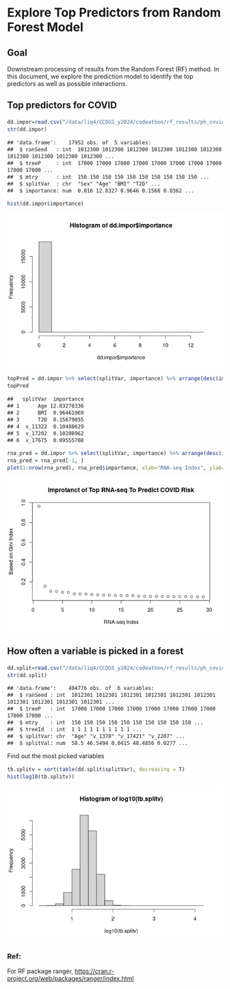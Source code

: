 Explore Top Predictors from Random Forest Model
================

## Goal

Downstream processing of results from the Random Forest (RF) method. In
this document, we explore the prediction model to identify the top
predictors as well as possible interactions.

## Top predictors for COVID

``` r
dd.impor=read.csv("/data/liq4/CCDGS_y2024/codeathon/rf_results/ph_covid_wCov/first_covRF_rf_impor.csv", header=T, as.is=T)
str(dd.impor)
```

    ## 'data.frame':    17952 obs. of  5 variables:
    ##  $ ranSeed   : int  1012300 1012300 1012300 1012300 1012300 1012300 1012300 1012300 1012300 1012300 ...
    ##  $ treeP     : int  17000 17000 17000 17000 17000 17000 17000 17000 17000 17000 ...
    ##  $ mtry      : int  150 150 150 150 150 150 150 150 150 150 ...
    ##  $ splitVar  : chr  "Sex" "Age" "BMI" "T2D" ...
    ##  $ importance: num  0.016 12.8327 0.9646 0.1568 0.0362 ...

``` r
hist(dd.impor$importance)
```

![](RandomForest_CovidModel_files/figure-gfm/unnamed-chunk-1-1.png)<!-- -->

``` r
topPred = dd.impor %>% select(splitVar, importance) %>% arrange(desc(importance)) %>% head()
topPred
```

    ##   splitVar  importance
    ## 1      Age 12.83270336
    ## 2      BMI  0.96461969
    ## 3      T2D  0.15679055
    ## 4  v_11322  0.10488629
    ## 5  v_17202  0.10208962
    ## 6  v_17675  0.09555708

``` r
rna_pred = dd.impor %>% select(splitVar, importance) %>% arrange(desc(importance))%>% head(n=30)
rna_pred = rna_pred[-1, ]
plot(1:nrow(rna_pred), rna_pred$importance, xlab="RNA-seq Index", ylab="Based on Gini Index", main="Improtanct of Top RNA-seq To Predict COVID Risk")
```

![](RandomForest_CovidModel_files/figure-gfm/unnamed-chunk-2-1.png)<!-- -->

## How often a variable is picked in a forest

``` r
dd.split=read.csv("/data/liq4/CCDGS_y2024/codeathon/rf_results/ph_covid_wCov/first_covRF_rf_split.csv", header=T, as.is=T)
str(dd.split)
```

    ## 'data.frame':    494776 obs. of  6 variables:
    ##  $ ranSeed : int  1012301 1012301 1012301 1012301 1012301 1012301 1012301 1012301 1012301 1012301 ...
    ##  $ treeP   : int  17000 17000 17000 17000 17000 17000 17000 17000 17000 17000 ...
    ##  $ mtry    : int  150 150 150 150 150 150 150 150 150 150 ...
    ##  $ treeId  : int  1 1 1 1 1 1 1 1 1 1 ...
    ##  $ splitVar: chr  "Age" "v_1370" "v_17421" "v_2207" ...
    ##  $ splitVal: num  58.5 46.5494 0.0415 48.4856 0.0277 ...

Find out the most picked variables

``` r
tb.splitv = sort(table(dd.split$splitVar), decreasing = T)
hist(log10(tb.splitv))
```

![](RandomForest_CovidModel_files/figure-gfm/unnamed-chunk-4-1.png)<!-- -->

### Ref:

For RF package ranger,
<https://cran.r-project.org/web/packages/ranger/index.html>
